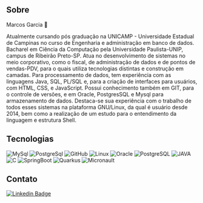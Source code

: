 ## Sobre
Marcos Garcia 🙂

Atualmente cursando pós graduação na UNICAMP - Universidade Estadual de Campinas no curso de Engenharia e administração em banco de dados.
Bacharel em Ciência da Computação pela Universidade Paulista-UNIP, campus de Ribeirão Preto-SP. Atua no desenvolvimento de sistemas no meio corporativo, como o fiscal, de administração de dados e de pontos de vendas-PDV, para o quais utiliza tecnologias distintas e construção em camadas. Para processamento de dados, tem experiência com as linguagens Java, SQL, PL/SQL e, para a criação de interfaces para usuários, com HTML, CSS, e JavaScript. Possui conhecimento também em GIT, para o controle de versões, e em Oracle, PostgresSQL e Mysql para armazenamento de dados. Destaca-se sua experiência com o trabalho de todos esses sistemas na plataforma GNU/Linux, da qual é usuário desde 2014, bem como a realização de um estudo para o entendimento da linguagem e estrutura Shell.

## Tecnologias

![MySql](https://img.shields.io/badge/-MySql-003B57?&logo=MySQL&logoColor=FFFFFF) ![PostgreSql](https://img.shields.io/badge/-PostgreSql-336791?&logo=postgresql&logoColor=FFFFFF) ![GitHub](https://img.shields.io/badge/-GitHub-181717?&logo=GitHub&logoColor=FFFFFF) ![Linux](https://img.shields.io/badge/-Linux-FCC624?&logo=Linux&logoColor=black) ![Oracle](https://img.shields.io/badge/Oracle-PL%2FSQL-red) ![PostgreSQL](https://img.shields.io/badge/PostgreSQL-PGPLSQL-blue)
![JAVA](https://img.shields.io/badge/Java-Versions%3A%208%2C%2011%20e%2017-red)
![C](https://img.shields.io/badge/C-red)
![SpringBoot](https://img.shields.io/badge/SpringBoot-Framework-green)
![Quarkus](https://img.shields.io/badge/Quarkus-Framework-blue)
![Micronault](https://img.shields.io/badge/Micronault-Framework-white)

## Contato
[![Linkedin Badge](https://img.shields.io/badge/-LinkedIn-blue?style=flat-square&logo=Linkedin&logoColor=white&link=lhttps://www.linkedin.com/in/mac-garcia/)](https://www.linkedin.com/in/mac-garcia/)

